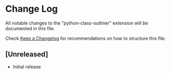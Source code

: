 # Change Log

All notable changes to the "python-class-outliner" extension will be documented in this file.

Check [Keep a Changelog](http://keepachangelog.com/) for recommendations on how to structure this file.

## [Unreleased]

- Initial release